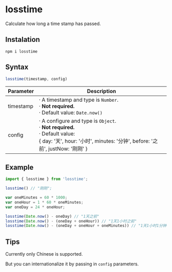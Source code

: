 # losstime
Calculate how long a time stamp has passed.

## Instalation
```
npm i losstime
```

## Syntax
```javascript
losstime(timestamp, config)
```

| Parameter | Description                                                  |
| --------- | ------------------------------------------------------------ |
| timestamp | · A timestamp and type is `Number`.<br />· **Not required.**<br />· Default value: `Date.now()` |
| config    | · A configure and type is `Object`.<br />· **Not required.**<br />· Default value:<br />{ day: '天', hour: '小时', minutes: '分钟', before: '之前', justNow: '刚刚' } |



## Example

```javascript
import { losstime } from 'losstime';

losstime() // "刚刚";

var oneMinutes = 60 * 1000;
var oneHour = 1 * 60 * oneMinutes;
var oneDay = 24 * oneHour;

losstime(Date.now() - oneDay) // "1天之前"
losstime(Date.now() - (oneDay + oneHour)) // "1天1小时之前"
losstime(Date.now() - (oneDay + oneHour + oneMinutes)) // "1天1小时1分钟之前"
```



## Tips

Currently only Chinese is supported. 

But you can internationalize it by passing in `config` parameters.

